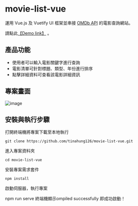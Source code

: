 # movie-list-vue
運用 Vue.js 及 Vuetify UI 框架並串接 [OMDb API](https://www.omdbapi.com/) 的電影查詢網站。

請點此[【Demo link】](https://tinahung126.github.io/movie-list-vue/#/movieslist) 。


## 產品功能
* 使用者可以輸入電影關鍵字進行查詢
* 電影清單可針對標題、類型、年份進行排序
* 點擊詳細資料可查看該電影詳細資訊

## 專案畫面
![image](https://user-images.githubusercontent.com/69742330/133083777-0aa371df-32f3-4ba9-b131-811835a615a8.png)

## 安裝與執行步驟
打開終端機將專案下載至本地執行
```
git clone https://github.com/tinahung126/movie-list-vue.git
```
進入專案資料夾
```
cd movie-list-vue
```
安裝專案需求套件
```
npm install
```
啟動伺服器，執行專案

npm run serve
終端機顯示ompiled successfully 即成功啟動！

